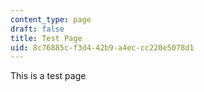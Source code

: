 ```yaml
---
content_type: page
draft: false
title: Test Page
uid: 8c76885c-f3d4-42b9-a4ec-cc220e5078d1
---
```

This is a test page